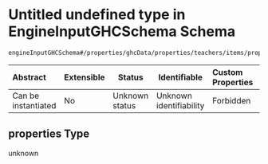 # Untitled undefined type in EngineInputGHCSchema Schema

```txt
engineInputGHCSchema#/properties/ghcData/properties/teachers/items/properties/settings/items/properties/dailyOcupation/properties/maximumOccupancy/properties
```




| Abstract            | Extensible | Status         | Identifiable            | Custom Properties | Additional Properties | Access Restrictions | Defined In                                                         |
| :------------------ | ---------- | -------------- | ----------------------- | :---------------- | --------------------- | ------------------- | ------------------------------------------------------------------ |
| Can be instantiated | No         | Unknown status | Unknown identifiability | Forbidden         | Allowed               | none                | [ghc.schema.json\*](../out/ghc.schema.json "open original schema") |

## properties Type

unknown
